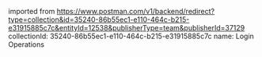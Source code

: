 imported from https://www.postman.com/v1/backend/redirect?type=collection&id=35240-86b55ec1-e110-464c-b215-e31915885c7c&entityId=12538&publisherType=team&publisherId=37129
collectionId: 35240-86b55ec1-e110-464c-b215-e31915885c7c
name: Login Operations